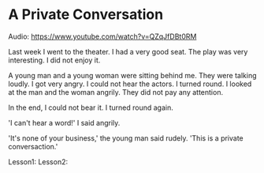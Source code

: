 # A Private Conversation

Audio: https://www.youtube.com/watch?v=QZqJfDBt0RM

Last week I went to the theater. I had a very good seat. The play was very interesting. I did not enjoy it.

A young man and a young woman were sitting behind me. They were talking loudly. I got very angry. I could not hear the actors. I turned round. I looked at the man and the woman angrily. They did not pay any attention.

In the end, I could not bear it. I turned round again.

'I can't hear a word!' I said angrily.

'It's none of your business,' the young man said rudely. 'This is a private conversaction.'

Lesson1:
Lesson2:
